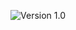 

<p align="center">
  <img src="https://img.shields.io/badge/version-2.0-blue" alt="Version 1.0">
</p>
